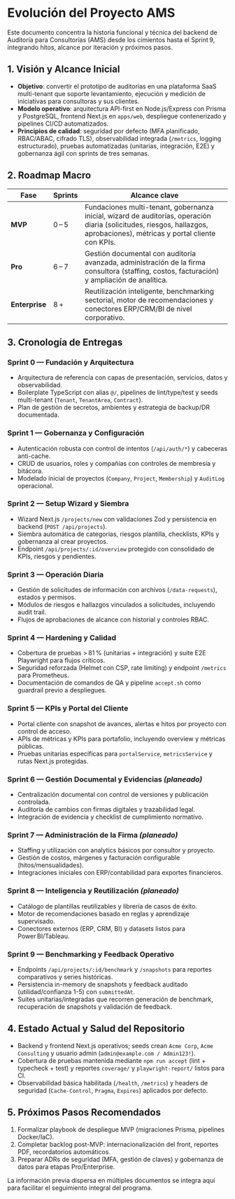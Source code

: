 # Evolución del Proyecto AMS

Este documento concentra la historia funcional y técnica del backend de Auditoría para Consultorías (AMS) desde los cimientos hasta el Sprint 9, integrando hitos, alcance por iteración y próximos pasos.

## 1. Visión y Alcance Inicial
- **Objetivo**: convertir el prototipo de auditorías en una plataforma SaaS multi-tenant que soporte levantamiento, ejecución y medición de iniciativas para consultoras y sus clientes.
- **Modelo operativo**: arquitectura API-first en Node.js/Express con Prisma y PostgreSQL, frontend Next.js en `apps/web`, despliegue contenerizado y pipelines CI/CD automatizados.
- **Principios de calidad**: seguridad por defecto (MFA planificado, RBAC/ABAC, cifrado TLS), observabilidad integrada (`/metrics`, logging estructurado), pruebas automatizadas (unitarias, integración, E2E) y gobernanza ágil con sprints de tres semanas.

## 2. Roadmap Macro
| Fase | Sprints | Alcance clave |
| --- | --- | --- |
| **MVP** | 0 – 5 | Fundaciones multi-tenant, gobernanza inicial, wizard de auditorías, operación diaria (solicitudes, riesgos, hallazgos, aprobaciones), métricas y portal cliente con KPIs. |
| **Pro** | 6 – 7 | Gestión documental con auditoría avanzada, administración de la firma consultora (staffing, costos, facturación) y ampliación de analítica. |
| **Enterprise** | 8 + | Reutilización inteligente, benchmarking sectorial, motor de recomendaciones y conectores ERP/CRM/BI de nivel corporativo. |

## 3. Cronología de Entregas
### Sprint 0 — Fundación y Arquitectura
- Arquitectura de referencia con capas de presentación, servicios, datos y observabilidad.
- Boilerplate TypeScript con alias `@/`, pipelines de lint/type/test y seeds multi-tenant (`Tenant`, `TenantArea`, `Contract`).
- Plan de gestión de secretos, ambientes y estrategia de backup/DR documentada.

### Sprint 1 — Gobernanza y Configuración
- Autenticación robusta con control de intentos (`/api/auth/*`) y cabeceras anti-cache.
- CRUD de usuarios, roles y compañías con controles de membresía y bitácora.
- Modelado inicial de proyectos (`Company`, `Project`, `Membership`) y `AuditLog` operacional.

### Sprint 2 — Setup Wizard y Siembra
- Wizard Next.js `/projects/new` con validaciones Zod y persistencia en backend (`POST /api/projects`).
- Siembra automática de categorías, riesgos plantilla, checklists, KPIs y gobernanza al crear proyectos.
- Endpoint `/api/projects/:id/overview` protegido con consolidado de KPIs, riesgos y pendientes.

### Sprint 3 — Operación Diaria
- Gestión de solicitudes de información con archivos (`/data-requests`), estados y permisos.
- Módulos de riesgos e hallazgos vinculados a solicitudes, incluyendo audit trail.
- Flujos de aprobaciones de alcance con historial y controles RBAC.

### Sprint 4 — Hardening y Calidad
- Cobertura de pruebas > 81 % (unitarias + integración) y suite E2E Playwright para flujos críticos.
- Seguridad reforzada (Helmet con CSP, rate limiting) y endpoint `/metrics` para Prometheus.
- Documentación de comandos de QA y pipeline `accept.sh` como guardrail previo a despliegues.

### Sprint 5 — KPIs y Portal del Cliente
- Portal cliente con snapshot de avances, alertas e hitos por proyecto con control de acceso.
- APIs de métricas y KPIs para portafolio, incluyendo overview y métricas públicas.
- Pruebas unitarias específicas para `portalService`, `metricsService` y rutas Next.js protegidas.

### Sprint 6 — Gestión Documental y Evidencias *(planeado)*
- Centralización documental con control de versiones y publicación controlada.
- Auditoría de cambios con firmas digitales y trazabilidad legal.
- Integración de evidencia y checklist de cumplimiento normativo.

### Sprint 7 — Administración de la Firma *(planeado)*
- Staffing y utilización con analytics básicos por consultor y proyecto.
- Gestión de costos, márgenes y facturación configurable (hitos/mensualidades).
- Integraciones iniciales con ERP/contabilidad para exportes financieros.

### Sprint 8 — Inteligencia y Reutilización *(planeado)*
- Catálogo de plantillas reutilizables y librería de casos de éxito.
- Motor de recomendaciones basado en reglas y aprendizaje supervisado.
- Conectores externos (ERP, CRM, BI) y datasets listos para Power BI/Tableau.

### Sprint 9 — Benchmarking y Feedback Operativo
- Endpoints `/api/projects/:id/benchmark` y `/snapshots` para reportes comparativos y series históricas.
- Persistencia in-memory de snapshots y feedback auditado (utilidad/confianza 1-5) con `submittedAt`.
- Suites unitarias/integradas que recorren generación de benchmark, recuperación de snapshots y validación de feedback.

## 4. Estado Actual y Salud del Repositorio
- Backend y frontend Next.js operativos; seeds crean `Acme Corp`, `Acme Consulting` y usuario admin (`admin@example.com / Admin123!`).
- Cobertura de pruebas mantenida mediante `npm run accept` (lint + typecheck + test) y reportes `coverage/` y `playwright-report/` listos para CI.
- Observabilidad básica habilitada (`/health`, `/metrics`) y headers de seguridad (`Cache-Control`, `Pragma`, `Expires`) aplicados por defecto.

## 5. Próximos Pasos Recomendados
1. Formalizar playbook de despliegue MVP (migraciones Prisma, pipelines Docker/IaC).
2. Completar backlog post-MVP: internacionalización del front, reportes PDF, recordatorios automáticos.
3. Preparar ADRs de seguridad (MFA, gestión de claves) y gobernanza de datos para etapas Pro/Enterprise.

La información previa dispersa en múltiples documentos se integra aquí para facilitar el seguimiento integral del programa.
